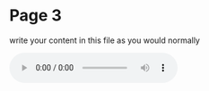 <h1>Page 3</h1>
<p>write your content in this file as you would normally</p>

<audio controls>
  <source src="https://github.com/ollyfafu/SML5202-2021-Final/blob/main/audio/Record%20(online-voice-recorder.com).mp3" type="audio/mpeg">
  Your browser does not support the audio element.
</audio>
